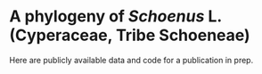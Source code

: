 # A phylogeny of _Schoenus_ L. (Cyperaceae, Tribe Schoeneae)

Here are publicly available data and code for a publication in prep.
